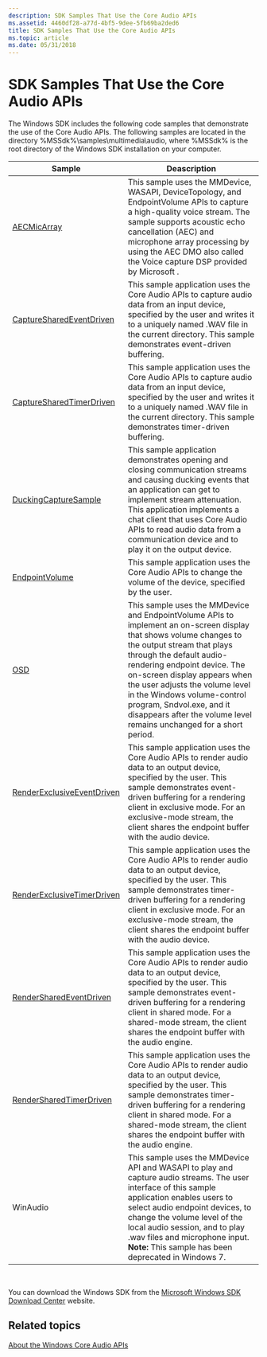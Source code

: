 ```yaml
---
description: SDK Samples That Use the Core Audio APIs
ms.assetid: 4460df28-a77d-4bf5-9dee-5fb69ba2ded6
title: SDK Samples That Use the Core Audio APIs
ms.topic: article
ms.date: 05/31/2018
---
```


# SDK Samples That Use the Core Audio APIs

The Windows SDK includes the following code samples that demonstrate the use of the Core Audio APIs. The following samples are located in the directory %MSSdk%\\samples\\multimedia\\audio, where %MSSdk% is the root directory of the Windows SDK installation on your computer.




| Sample | Deascription | 
|--------|--------------|
| <a href="aecmicarray.md">AECMicArray</a> | This sample uses the MMDevice, WASAPI, DeviceTopology, and EndpointVolume APIs to capture a high-quality voice stream. The sample supports acoustic echo cancellation (AEC) and microphone array processing by using the AEC DMO also called the Voice capture DSP provided by Microsoft . | 
| <a href="capturesharedeventdriven.md">CaptureSharedEventDriven</a> | This sample application uses the Core Audio APIs to capture audio data from an input device, specified by the user and writes it to a uniquely named .WAV file in the current directory. This sample demonstrates event-driven buffering. | 
| <a href="capturesharedtimerdriven.md">CaptureSharedTimerDriven</a> | This sample application uses the Core Audio APIs to capture audio data from an input device, specified by the user and writes it to a uniquely named .WAV file in the current directory. This sample demonstrates timer-driven buffering. | 
| <a href="duckingcapturesample.md">DuckingCaptureSample</a> | This sample application demonstrates opening and closing communication streams and causing ducking events that an application can get to implement stream attenuation. This application implements a chat client that uses Core Audio APIs to read audio data from a communication device and to play it on the output device. | 
| <a href="endpointvolume.md">EndpointVolume</a> | This sample application uses the Core Audio APIs to change the volume of the device, specified by the user. | 
| <a href="osd.md">OSD</a> | This sample uses the MMDevice and EndpointVolume APIs to implement an on-screen display that shows volume changes to the output stream that plays through the default audio-rendering endpoint device. The on-screen display appears when the user adjusts the volume level in the Windows volume-control program, Sndvol.exe, and it disappears after the volume level remains unchanged for a short period. | 
| <a href="renderexclusiveeventdriven.md">RenderExclusiveEventDriven</a> | This sample application uses the Core Audio APIs to render audio data to an output device, specified by the user. This sample demonstrates event-driven buffering for a rendering client in exclusive mode. For an exclusive-mode stream, the client shares the endpoint buffer with the audio device. | 
| <a href="renderexclusivetimerdriven.md">RenderExclusiveTimerDriven</a> | This sample application uses the Core Audio APIs to render audio data to an output device, specified by the user. This sample demonstrates timer-driven buffering for a rendering client in exclusive mode. For an exclusive-mode stream, the client shares the endpoint buffer with the audio device. | 
| <a href="rendersharedeventdriven.md">RenderSharedEventDriven</a> | This sample application uses the Core Audio APIs to render audio data to an output device, specified by the user. This sample demonstrates event-driven buffering for a rendering client in shared mode. For a shared-mode stream, the client shares the endpoint buffer with the audio engine. | 
| <a href="rendersharedtimerdriven.md">RenderSharedTimerDriven</a> | This sample application uses the Core Audio APIs to render audio data to an output device, specified by the user. This sample demonstrates timer-driven buffering for a rendering client in shared mode. For a shared-mode stream, the client shares the endpoint buffer with the audio engine. | 
| WinAudio | This sample uses the MMDevice API and WASAPI to play and capture audio streams. The user interface of this sample application enables users to select audio endpoint devices, to change the volume level of the local audio session, and to play .wav files and microphone input. **Note:** This sample has been deprecated in Windows 7.<br> | 




 

You can download the Windows SDK from the [Microsoft Windows SDK Download Center](https://developer.microsoft.com/windows/downloads/sdk-archive/) website.

## Related topics

<dl> <dt>

[About the Windows Core Audio APIs](about-the-windows-core-audio-apis.md)
</dt> </dl>

 

 




